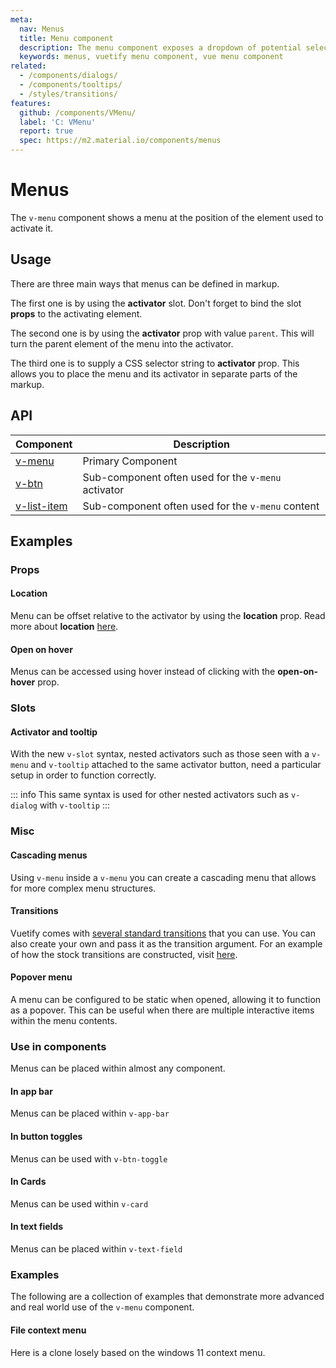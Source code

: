```yaml
---
meta:
  nav: Menus
  title: Menu component
  description: The menu component exposes a dropdown of potential selections or actions that the user can make.
  keywords: menus, vuetify menu component, vue menu component
related:
  - /components/dialogs/
  - /components/tooltips/
  - /styles/transitions/
features:
  github: /components/VMenu/
  label: 'C: VMenu'
  report: true
  spec: https://m2.material.io/components/menus
---
```


# Menus

The `v-menu` component shows a menu at the position of the element used to activate it.

<PageFeatures />

## Usage

There are three main ways that menus can be defined in markup.

The first one is by using the **activator** slot. Don't forget to bind the slot **props** to the activating element.

The second one is by using the **activator** prop with value `parent`. This will turn the parent element of the menu into the activator.

The third one is to supply a CSS selector string to **activator** prop. This allows you to place the menu and its activator in separate parts of the markup.

<ExamplesExample file="v-menu/usage" />

<PromotedEntry />

## API

| Component | Description |
| - | - |
| [v-menu](/api/v-menu/) | Primary Component |
| [v-btn](/api/v-btn/) | Sub-component often used for the `v-menu` activator |
| [v-list-item](/api/v-list-item/) | Sub-component often used for the `v-menu` content |

<ApiInline hide-links />

## Examples

### Props

<!-- #### Absolute

Menus can also be placed absolutely on top of the activator element using the **absolute** prop. Try clicking anywhere on the image.

<ExamplesExample file="v-menu/prop-absolute" />

#### Absolute without activator

Menus can also be used without an activator by using **absolute** together with the props **position-x** and **position-y**. Try right-clicking anywhere on the image.

<ExamplesExample file="v-menu/prop-absolute-without-activator" /> -->

<!-- #### Close on click

Menu can be closed when lost focus.

<ExamplesExample file="v-menu/prop-close-on-click" />

#### Close on content click

You can configure whether `v-menu` should be closed when its content is clicked.

<ExamplesExample file="v-menu/prop-close-on-content-click" /> -->

<!-- #### Disabled

You can disable the menu. Disabled menus can't be opened.

<ExamplesExample file="v-menu/prop-disabled" /> -->

#### Location

Menu can be offset relative to the activator by using the **location** prop. Read more about **location** [here](/components/overlays/#location).

<ExamplesExample file="v-menu/prop-location" />

#### Open on hover

Menus can be accessed using hover instead of clicking with the **open-on-hover** prop.

<ExamplesExample file="v-menu/prop-open-on-hover" />

### Slots

#### Activator and tooltip

With the new `v-slot` syntax, nested activators such as those seen with a `v-menu` and `v-tooltip` attached to the same activator button, need a particular setup in order to function correctly.

::: info
  This same syntax is used for other nested activators such as `v-dialog` with `v-tooltip`
:::

<ExamplesExample file="v-menu/slot-activator-and-tooltip" />

### Misc

#### Cascading menus

Using `v-menu` inside a `v-menu` you can create a cascading menu that allows for more complex menu structures.

<ExamplesExample file="v-menu/misc-cascading" />

#### Transitions

Vuetify comes with [several standard transitions](/styles/transitions#api) that you can use. You can also create your own and pass it as the transition argument. For an example of how the stock transitions are constructed, visit [here](https://github.com/vuetifyjs/vuetify/blob/master/packages/vuetify/src/util/helpers.ts).

<ExamplesExample file="v-menu/misc-transition" />

#### Popover menu

A menu can be configured to be static when opened, allowing it to function as a popover. This can be useful when there are multiple interactive items within the menu contents.

<ExamplesExample file="v-menu/misc-popover" />

### Use in components
Menus can be placed within almost any component.

#### In app bar
Menus can be placed within `v-app-bar`

<ExamplesExample file="v-menu/misc-use-in-app-bar" />

#### In button toggles
Menus can be used with `v-btn-toggle`

<ExamplesExample file="v-menu/misc-use-in-btn-toggle" />

#### In Cards
Menus can be used within `v-card`

<ExamplesExample file="v-menu/misc-use-in-card" />

#### In text fields
Menus can be placed within `v-text-field`

<ExamplesExample file="v-menu/misc-use-in-text-field" />

### Examples
The following are a collection of examples that demonstrate more advanced and real world use of the `v-menu` component.

#### File context menu
Here is a clone losely based on the windows 11 context menu.

<ExamplesExample file="v-menu/misc-file-context" />